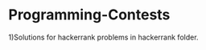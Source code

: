Programming-Contests
====================
1)Solutions for hackerrank problems in hackerrank folder.
